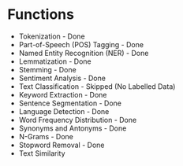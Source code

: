 # Functions

- Tokenization - Done
- Part-of-Speech (POS) Tagging - Done
- Named Entity Recognition (NER) - Done
- Lemmatization - Done
- Stemming - Done
- Sentiment Analysis - Done
- Text Classification - Skipped (No Labelled Data)
- Keyword Extraction - Done
- Sentence Segmentation - Done
- Language Detection - Done
- Word Frequency Distribution - Done
- Synonyms and Antonyms - Done
- N-Grams - Done
- Stopword Removal - Done
- Text Similarity
